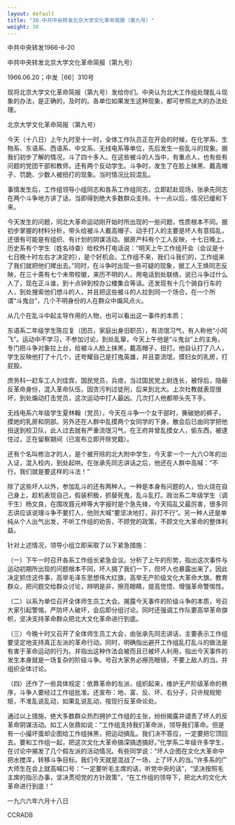 ```yaml
---
layout: default
title: "30.中共中央转发北京大学文化革命简报（第九号）"
weight: 30
---
```


中共中央转发1966-6-20

中共中央转发北京大学文化革命简报（第九号）

1966.06.20；中发［66］310号

现将北京大学文化革命简报（第九号）发给你们。中央认为北大工作组处理乱斗现象的办法，是正确的，及时的。各单位如果发生这种现象，都可参照北大的办法处理。

北京大学文化革命简报（第九号）

今天（十八日）上午九时至十一时，全体工作队员正在开会的时候，在化学系、生物系、东语系、西语系、中文系、无线电系等单位，先后发生一些乱斗的现象。据我们初步了解的情况，斗了四十多人。在这些被斗的人当中，有重点人，也有些有问题的党团干部和教师，还有两个反动学生。斗争时，发生了在脸上抹黑、戴高帽子、罚跪、少数人被扭打的现象。当时情况比较混乱。

事情发生后，工作组领导小组同志和各系工作组同志，立即赶赴现场，张承先同志在两个斗争地方讲了话，当即得到绝大多数群众支持。十一点以后，情况已缓和下来。

今天发生的问题，同北大革命运动刚开始时所出现的一些问题，性质根本不同。据初步掌握的材料分析，带头给被斗人戴高帽子、动手打人的主要是坏人有意捣乱，还很有可能是有组织、有计划的阴谋活动。据房产科有个工人反映，十七日晚上，历史系有个学生（姓名待查）给校外打电话说：“明天上午工作组开会（会议是十七日晚十时左右才决定的），是个好机会。工作组不来，我们斗我们的，工作组来了我们就把他们撵出去。”同时，在斗争时出现一些可疑的现象，据工人王焕同志反映，在三十斋有七个未带校徽，来历不明的人，用电话到处联络，说已斗争过什么人了，现在正斗谁，到十点钟到校办公楼集合等话。还发现有十几个骑自行车的人，到处搜索他们想斗的人，并且把这些被斗的人拉到同一个场合，在一个所谓“斗鬼台”，几个不明身份的人在群众中煽风点火。

从几个在乱斗中起主导作用的人物，也可以看出这一事件的本质：

东语系二年级学生陈应复（团员，家庭出身旧职员），有流氓习气，有人称他“小阿飞”。运动中不学习，不参加讨论，到处乱窜，今天上午他是“斗鬼台”上的主角，专门把斗争对象拉上台，给被斗人脸上抹黑，戴高帽子，扭打。他自认打了八人，学生反映他打了十几个，还夸耀自己是打鬼英雄，并且耍流氓，摸妇女的乳房，打屁股。

庶务科一赶车工人刘佳宾，国民党员，兵痞，当过国民党上尉连长，被俘后，隐蔽反革命身份，混入革命队伍，因贪污判过徒刑，后来到北大。上次社教就表现很坏，到处煽动打击党员，这次运动中打人最凶。几次打人他都带头先下手。

无线电系六年级学生夏林翰（党员），今天在斗争一个女干部时，撕破她的裤子，摸她的乳房和阴部。另外还在人群中乱摸两个女同学的下身。散会后已由同学把他扭送到校卫队，此人过去就有严重流氓习气，在王府井曾乱摸女人，偷东西，被逮住过，正在留察期间（已宣布立即开除党籍）。

还有个名叫修治才的人，是个被开除的北大附中学生，今天拿一个一九六○年的出入证，混入校内，到处起哄。在张承先同志讲话之后，他还在人群中高喊：“不行，我们就是要这样的斗法！”

除了这些坏人以外，参加乱斗的还有两种人。一种是本身有问题的人，怕火烧在自己身上，趁机表现自己，假装积极，抓替死鬼，乱斗乱打。政治系二年级学生（调干生）杨文良，在围攻聂元梓等大字报时是个急先锋，今天捣乱又最厉害，很多同志讲应该说理斗争不要打人，他则大喊“要坚决地打，非打不行”。另一种人还是单纯从个人出气出发，不听工作组的劝告，不顾党的政策，不顾文化大革命的整体利益。

针对上述情况，领导小组立即采取了以下紧急措施：

（一）下午一时召开各系工作组长紧急会议。分析了上午的形势，指出这次事件与运动初期所出现的问题根本不同，坏人搞了我们一下，但坏人也暴露出来了。因此决定抓住这件事，高举毛泽东思想伟大红旗，高举无产阶级文化大革命大旗，教育群众，把问题交给群众讨论，辨明是非，擦亮眼睛，提高觉悟、增强革命警惕性。

（二）以系为单位召开全体师生员工大会。揭露今天事件的阶级斗争的本质，号召大家引起警惕，严防坏人破坏，会后即分组讨论。同时还强调工作队要高举革命旗帜，坚决支持革命群众把北大文化革命进行到底。

（三）今晚十时又召开了全体师生员工大会，由张承先同志讲话，主要表示工作组要坚定地支持真正左派的革命行动。同时，明确指出避开工作组乱打乱斗的做法是有害于革命运动的行为。并指出这种作法会被而且已被坏人利用，指出今天事件的发生本身就是一场复杂的阶级斗争。号召大家务必擦亮眼镜，不要上敌人的当。并组织全体讨论。

（四）还作了一些具体规定：依靠革命的左派，组织起来，维护无产阶级革命的秩序，斗争人要经过工作组批准。还宣布：地、富、反、坏、右分子，只许规规矩矩，不准乱说乱动，如果乱说乱动，按现行反革命论处。

通过以上措施，绝大多数群众热烈拥护工作组的主张，纷纷揭露并谴责了坏人的反革命阴谋活动。如工人张鼎如说：“工作组支持我们革命派，领导我们革命。但是有一小撮坏蛋却企图给工作组抹黑，把运动搞乱。我们决不答应，一定要把它顶回去。要和工作组一起，把这次文化大革命搞深搞透搞好。”化学系二年级许多学生，在讨论中揭发了几个假左派的活动情况。有些同学说：“坏人企图在文化大革命中把水搅浑，转移斗争目标。我们今天就是混战了一场，上了坏人的当。”许多系的广大师生在会上就高喊口号：“一定要听毛主席的话，听党中央的话”，“坚决按照毛主席的指示办事，坚决贯彻党的方针政策”，“在工作组的领导下，把北大的文化大革命进行到底！”

一九六六年六月十八日

CCRADB


